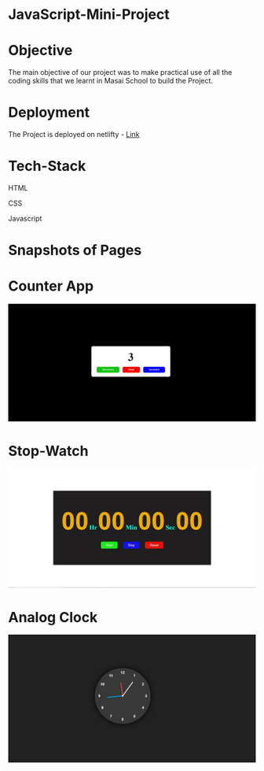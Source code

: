 # JavaScript-Mini-Project

# Objective
The main objective of our project was to make practical use of all the coding skills that we learnt in Masai School to build the Project.


# Deployment
 The Project is deployed on netlifty - [Link]()

# Tech-Stack
HTML

CSS

Javascript

# Snapshots of Pages

# Counter App
![image](./Image/Counter.JPG)

# Stop-Watch
![image](./Image/Stopwatch.JPG)

# Analog Clock
![image](./Image/Analog-Clock.JPG)
